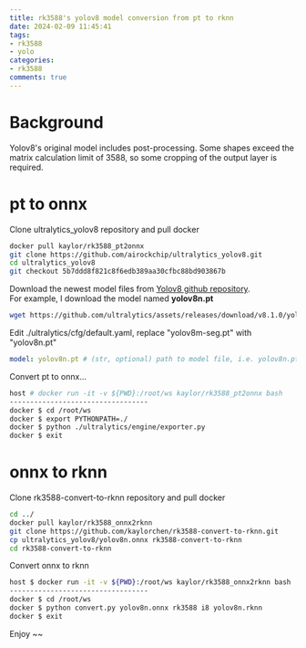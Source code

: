 ```yaml
---
title: rk3588's yolov8 model conversion from pt to rknn 
date: 2024-02-09 11:45:41
tags:
- rk3588
- yolo
categories:
- rk3588
comments: true
---
```


# Background

Yolov8's original model includes post-processing. Some shapes exceed the matrix calculation limit of 3588, so some cropping of the output layer is required.

# pt to onnx

Clone ultralytics_yolov8 repository and pull docker
```bash
docker pull kaylor/rk3588_pt2onnx
git clone https://github.com/airockchip/ultralytics_yolov8.git
cd ultralytics_yolov8
git checkout 5b7ddd8f821c8f6edb389aa30cfbc88bd903867b
```
Download the newest model files from [Yolov8 github repository](https://github.com/ultralytics/ultralytics).  
For example, I download the model named **yolov8n.pt**
```bash
wget https://github.com/ultralytics/assets/releases/download/v8.1.0/yolov8n.pt
```
Edit ./ultralytics/cfg/default.yaml, replace "yolov8m-seg.pt" with "yolov8n.pt"
```yaml
model: yolov8n.pt # (str, optional) path to model file, i.e. yolov8n.pt, yolov8n.yaml
```
Convert pt to onnx...
```bash
host # docker run -it -v ${PWD}:/root/ws kaylor/rk3588_pt2onnx bash
----------------------------------
docker $ cd /root/ws
docker $ export PYTHONPATH=./ 
docker $ python ./ultralytics/engine/exporter.py
docker $ exit
```

# onnx to rknn
 
 Clone rk3588-convert-to-rknn repository and pull docker
 ```bash
 cd ../
 docker pull kaylor/rk3588_onnx2rknn
 git clone https://github.com/kaylorchen/rk3588-convert-to-rknn.git
 cp ultralytics_yolov8/yolov8n.onnx rk3588-convert-to-rknn
 cd rk3588-convert-to-rknn
 ```
Convert onnx to rknn
```bash
host $ docker run -it -v ${PWD}:/root/ws kaylor/rk3588_onnx2rknn bash
----------------------------------
docker $ cd /root/ws
docker $ python convert.py yolov8n.onnx rk3588 i8 yolov8n.rknn
docker $ exit
```

Enjoy ~~







